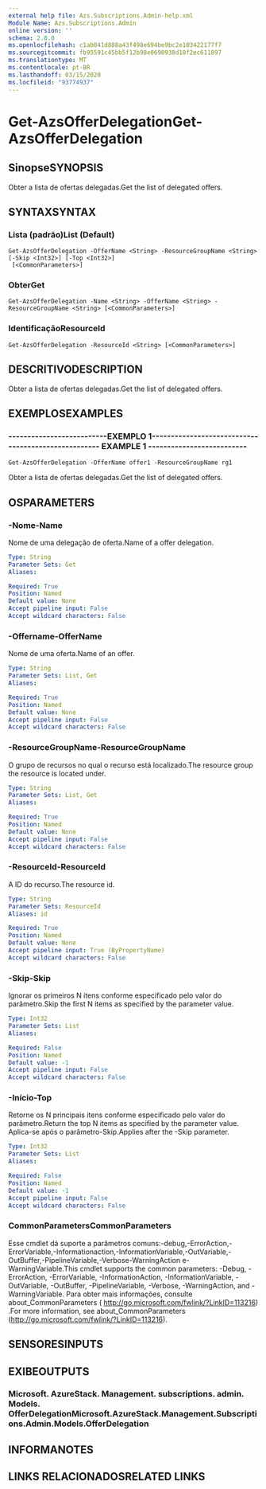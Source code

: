```yaml
---
external help file: Azs.Subscriptions.Admin-help.xml
Module Name: Azs.Subscriptions.Admin
online version: ''
schema: 2.0.0
ms.openlocfilehash: c1ab041d888a43f498e694be9bc2e103422177f7
ms.sourcegitcommit: fb95591c45bb5f12b98e0690938d18f2ec611897
ms.translationtype: MT
ms.contentlocale: pt-BR
ms.lasthandoff: 03/15/2020
ms.locfileid: "93774937"
---
```

# <span data-ttu-id="f0d3a-101">Get-AzsOfferDelegation</span><span class="sxs-lookup"><span data-stu-id="f0d3a-101">Get-AzsOfferDelegation</span></span>

## <span data-ttu-id="f0d3a-102">Sinopse</span><span class="sxs-lookup"><span data-stu-id="f0d3a-102">SYNOPSIS</span></span>
<span data-ttu-id="f0d3a-103">Obter a lista de ofertas delegadas.</span><span class="sxs-lookup"><span data-stu-id="f0d3a-103">Get the list of delegated offers.</span></span>

## <span data-ttu-id="f0d3a-104">SYNTAX</span><span class="sxs-lookup"><span data-stu-id="f0d3a-104">SYNTAX</span></span>

### <span data-ttu-id="f0d3a-105">Lista (padrão)</span><span class="sxs-lookup"><span data-stu-id="f0d3a-105">List (Default)</span></span>
```
Get-AzsOfferDelegation -OfferName <String> -ResourceGroupName <String> [-Skip <Int32>] [-Top <Int32>]
 [<CommonParameters>]
```

### <span data-ttu-id="f0d3a-106">Obter</span><span class="sxs-lookup"><span data-stu-id="f0d3a-106">Get</span></span>
```
Get-AzsOfferDelegation -Name <String> -OfferName <String> -ResourceGroupName <String> [<CommonParameters>]
```

### <span data-ttu-id="f0d3a-107">Identificação</span><span class="sxs-lookup"><span data-stu-id="f0d3a-107">ResourceId</span></span>
```
Get-AzsOfferDelegation -ResourceId <String> [<CommonParameters>]
```

## <span data-ttu-id="f0d3a-108">DESCRITIVO</span><span class="sxs-lookup"><span data-stu-id="f0d3a-108">DESCRIPTION</span></span>
<span data-ttu-id="f0d3a-109">Obter a lista de ofertas delegadas.</span><span class="sxs-lookup"><span data-stu-id="f0d3a-109">Get the list of delegated offers.</span></span>

## <span data-ttu-id="f0d3a-110">EXEMPLOS</span><span class="sxs-lookup"><span data-stu-id="f0d3a-110">EXAMPLES</span></span>

### <span data-ttu-id="f0d3a-111">--------------------------EXEMPLO 1--------------------------</span><span class="sxs-lookup"><span data-stu-id="f0d3a-111">-------------------------- EXAMPLE 1 --------------------------</span></span>
```
Get-AzsOfferDelegation -OfferName offer1 -ResourceGroupName rg1
```

<span data-ttu-id="f0d3a-112">Obter a lista de ofertas delegadas.</span><span class="sxs-lookup"><span data-stu-id="f0d3a-112">Get the list of delegated offers.</span></span>

## <span data-ttu-id="f0d3a-113">OS</span><span class="sxs-lookup"><span data-stu-id="f0d3a-113">PARAMETERS</span></span>

### <span data-ttu-id="f0d3a-114">-Nome</span><span class="sxs-lookup"><span data-stu-id="f0d3a-114">-Name</span></span>
<span data-ttu-id="f0d3a-115">Nome de uma delegação de oferta.</span><span class="sxs-lookup"><span data-stu-id="f0d3a-115">Name of a offer delegation.</span></span>

```yaml
Type: String
Parameter Sets: Get
Aliases:

Required: True
Position: Named
Default value: None
Accept pipeline input: False
Accept wildcard characters: False
```

### <span data-ttu-id="f0d3a-116">-Offername</span><span class="sxs-lookup"><span data-stu-id="f0d3a-116">-OfferName</span></span>
<span data-ttu-id="f0d3a-117">Nome de uma oferta.</span><span class="sxs-lookup"><span data-stu-id="f0d3a-117">Name of an offer.</span></span>

```yaml
Type: String
Parameter Sets: List, Get
Aliases:

Required: True
Position: Named
Default value: None
Accept pipeline input: False
Accept wildcard characters: False
```

### <span data-ttu-id="f0d3a-118">-ResourceGroupName</span><span class="sxs-lookup"><span data-stu-id="f0d3a-118">-ResourceGroupName</span></span>
<span data-ttu-id="f0d3a-119">O grupo de recursos no qual o recurso está localizado.</span><span class="sxs-lookup"><span data-stu-id="f0d3a-119">The resource group the resource is located under.</span></span>

```yaml
Type: String
Parameter Sets: List, Get
Aliases:

Required: True
Position: Named
Default value: None
Accept pipeline input: False
Accept wildcard characters: False
```

### <span data-ttu-id="f0d3a-120">-ResourceId</span><span class="sxs-lookup"><span data-stu-id="f0d3a-120">-ResourceId</span></span>
<span data-ttu-id="f0d3a-121">A ID do recurso.</span><span class="sxs-lookup"><span data-stu-id="f0d3a-121">The resource id.</span></span>

```yaml
Type: String
Parameter Sets: ResourceId
Aliases: id

Required: True
Position: Named
Default value: None
Accept pipeline input: True (ByPropertyName)
Accept wildcard characters: False
```

### <span data-ttu-id="f0d3a-122">-Skip</span><span class="sxs-lookup"><span data-stu-id="f0d3a-122">-Skip</span></span>
<span data-ttu-id="f0d3a-123">Ignorar os primeiros N itens conforme especificado pelo valor do parâmetro.</span><span class="sxs-lookup"><span data-stu-id="f0d3a-123">Skip the first N items as specified by the parameter value.</span></span>

```yaml
Type: Int32
Parameter Sets: List
Aliases:

Required: False
Position: Named
Default value: -1
Accept pipeline input: False
Accept wildcard characters: False
```

### <span data-ttu-id="f0d3a-124">-Início</span><span class="sxs-lookup"><span data-stu-id="f0d3a-124">-Top</span></span>
<span data-ttu-id="f0d3a-125">Retorne os N principais itens conforme especificado pelo valor do parâmetro.</span><span class="sxs-lookup"><span data-stu-id="f0d3a-125">Return the top N items as specified by the parameter value.</span></span>
<span data-ttu-id="f0d3a-126">Aplica-se após o parâmetro-Skip.</span><span class="sxs-lookup"><span data-stu-id="f0d3a-126">Applies after the -Skip parameter.</span></span>

```yaml
Type: Int32
Parameter Sets: List
Aliases:

Required: False
Position: Named
Default value: -1
Accept pipeline input: False
Accept wildcard characters: False
```

### <span data-ttu-id="f0d3a-127">CommonParameters</span><span class="sxs-lookup"><span data-stu-id="f0d3a-127">CommonParameters</span></span>
<span data-ttu-id="f0d3a-128">Esse cmdlet dá suporte a parâmetros comuns:-debug,-ErrorAction,-ErrorVariable,-Informationaction,-InformationVariable,-OutVariable,-OutBuffer,-PipelineVariable,-Verbose-WarningAction e-WarningVariable.</span><span class="sxs-lookup"><span data-stu-id="f0d3a-128">This cmdlet supports the common parameters: -Debug, -ErrorAction, -ErrorVariable, -InformationAction, -InformationVariable, -OutVariable, -OutBuffer, -PipelineVariable, -Verbose, -WarningAction, and -WarningVariable.</span></span> <span data-ttu-id="f0d3a-129">Para obter mais informações, consulte about_CommonParameters ( http://go.microsoft.com/fwlink/?LinkID=113216) .</span><span class="sxs-lookup"><span data-stu-id="f0d3a-129">For more information, see about_CommonParameters (http://go.microsoft.com/fwlink/?LinkID=113216).</span></span>

## <span data-ttu-id="f0d3a-130">SENSORES</span><span class="sxs-lookup"><span data-stu-id="f0d3a-130">INPUTS</span></span>

## <span data-ttu-id="f0d3a-131">EXIBE</span><span class="sxs-lookup"><span data-stu-id="f0d3a-131">OUTPUTS</span></span>

### <span data-ttu-id="f0d3a-132">Microsoft. AzureStack. Management. subscriptions. admin. Models. OfferDelegation</span><span class="sxs-lookup"><span data-stu-id="f0d3a-132">Microsoft.AzureStack.Management.Subscriptions.Admin.Models.OfferDelegation</span></span>

## <span data-ttu-id="f0d3a-133">INFORMA</span><span class="sxs-lookup"><span data-stu-id="f0d3a-133">NOTES</span></span>

## <span data-ttu-id="f0d3a-134">LINKS RELACIONADOS</span><span class="sxs-lookup"><span data-stu-id="f0d3a-134">RELATED LINKS</span></span>


